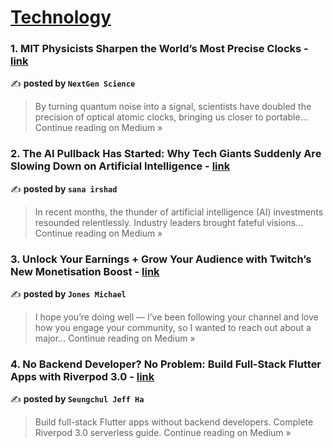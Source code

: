 
<h1><a href=https://medium.com/tag/technology/recommended target="_blank" rel="noopener noreferrer">Technology</a></h1>
<h3>1. MIT Physicists Sharpen the World’s Most Precise Clocks - <a href="https://medium.com/@nextgenscience/mit-physicists-sharpen-the-worlds-most-precise-clocks-770a534f4e61?source=rss------technology-5" target="_blank" rel="noopener noreferrer">link</a></h3>

✍️ **posted by `NextGen Science`**

<blockquote>By turning quantum noise into a signal, scientists have doubled the precision of optical atomic clocks, bringing us closer to portable…
Continue reading on Medium »</blockquote>

<h3>2. The AI Pullback Has Started: Why Tech Giants Suddenly Are Slowing Down on Artificial Intelligence - <a href="https://medium.com/@gknowledge794/the-ai-pullback-has-started-why-tech-giants-suddenly-are-slowing-down-on-artificial-intelligence-e2d7d69a5adc?source=rss------technology-5" target="_blank" rel="noopener noreferrer">link</a></h3>

✍️ **posted by `sana irshad`**

<blockquote>In recent months, the thunder of artificial intelligence (AI) investments resounded relentlessly. Industry leaders brought fateful visions…
Continue reading on Medium »</blockquote>

<h3>3. Unlock Your Earnings + Grow Your Audience with Twitch’s New Monetisation Boost - <a href="https://medium.com/@adarabolu4001/unlock-your-earnings-grow-your-audience-with-twitchs-new-monetisation-boost-1efb282a1a8d?source=rss------technology-5" target="_blank" rel="noopener noreferrer">link</a></h3>

✍️ **posted by `Jones Michael`**

<blockquote>I hope you’re doing well — I’ve been following your channel and love how you engage your community, so I wanted to reach out about a major…
Continue reading on Medium »</blockquote>

<h3>4. No Backend Developer? No Problem: Build Full-Stack Flutter Apps with Riverpod 3.0 - <a href="https://medium.com/@alaxhenry0121/no-backend-developer-no-problem-build-full-stack-flutter-apps-with-riverpod-3-0-caca552b44a8?source=rss------technology-5" target="_blank" rel="noopener noreferrer">link</a></h3>

✍️ **posted by `Seungchul Jeff Ha`**

<blockquote>Build full-stack Flutter apps without backend developers. Complete Riverpod 3.0 serverless guide.
Continue reading on Medium »</blockquote>

